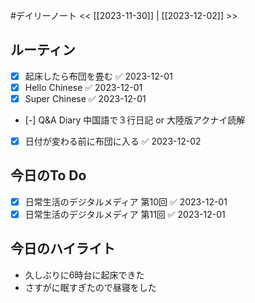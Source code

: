 #デイリーノート
<< [[2023-11-30]] | [[2023-12-02]] >>
## ルーティン
- [x] 起床したら布団を畳む ✅ 2023-12-01
- [x] Hello Chinese ✅ 2023-12-01
- [x] Super Chinese ✅ 2023-12-01
- [-] Q&A Diary 中国語で３行日記 or 大陸版アクナイ読解
- [x] 日付が変わる前に布団に入る ✅ 2023-12-02
## 今日のTo Do
- [x] 日常生活のデジタルメディア 第10回 ✅ 2023-12-01
- [x] 日常生活のデジタルメディア 第11回 ✅ 2023-12-01
## 今日のハイライト
- 久しぶりに6時台に起床できた
- さすがに眠すぎたので昼寝をした

